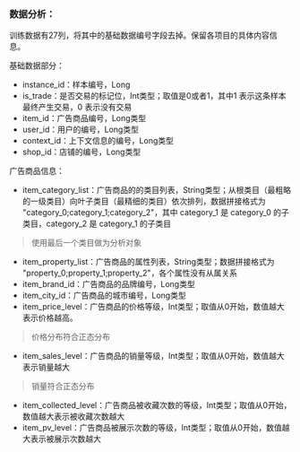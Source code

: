 ### 数据分析：
训练数据有27列，将其中的基础数据编号字段去掉。保留各项目的具体内容信息。

基础数据部分：
* instance_id：样本编号，Long
* is_trade：是否交易的标记位，Int类型；取值是0或者1，其中1 表示这条样本最终产生交易，0 表示没有交易
* item_id：广告商品编号，Long类型
* user_id：用户的编号，Long类型
* context_id：上下文信息的编号，Long类型
* shop_id：店铺的编号，Long类型

广告商品信息：
* item_category_list：广告商品的的类目列表，String类型；从根类目（最粗略的一级类目）向叶子类目（最精细的类目）依次排列，数据拼接格式为 "category_0;category_1;category_2"，其中 category_1 是 category_0 的子类目，category_2 是 category_1 的子类目
> 使用最后一个类目做为分析对象

* item_property_list：广告商品的属性列表，String类型；数据拼接格式为 "property_0;property_1;property_2"，各个属性没有从属关系
* item_brand_id：广告商品的品牌编号，Long类型
* item_city_id：广告商品的城市编号，Long类型
* item_price_level：广告商品的价格等级，Int类型；取值从0开始，数值越大表示价格越高。
> 价格分布符合正态分布
* item_sales_level：广告商品的销量等级，Int类型；取值从0开始，数值越大表示销量越大
> 销量符合正态分布
* item_collected_level：广告商品被收藏次数的等级，Int类型；取值从0开始，数值越大表示被收藏次数越大
* item_pv_level：广告商品被展示次数的等级，Int类型；取值从0开始，数值越大表示被展示次数越大


